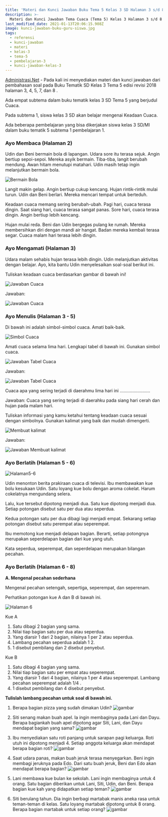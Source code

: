 ```yaml
---
title: 'Materi dan Kunci Jawaban Buku Tema 5 Kelas 3 SD Halaman 3 s/d 8'
description: >-
  Materi dan Kunci Jawaban Tema Cuaca (Tema 5) Kelas 3 Halaman 3 s/d 8 Buku Tematik Subtema 1 Pembelajaran 3.
last_modified_date: 2021-01-13T20:06:15.908Z
image: kunci-jawaban-buku-guru-siswa.jpg
tags:
  - referensi
  - kunci-jawaban
  - materi
  - kelas-3
  - tema-5
  - pembelajaran-3
  - kunci-jawaban-kelas-3
---
```



[Administrasi.Net](https://administrasi.net "Administrasi.Net") - Pada kali ini menyediakan materi dan kunci jawaban dari pembahasan soal pada Buku Tematik SD Kelas 3 Tema 5 edisi revisi 2018 halaman 3, 4, 5, 7, dan 8 .

Ada empat subtema dalam buku tematik kelas 3 SD Tema 5 yang berjudul Cuaca.

Pada subtema 1, siswa kelas 3 SD akan belajar mengenai Keadaan Cuaca.

Ada beberapa pembelajaran yang bisa dikerjakan siswa kelas 3 SD/MI dalam buku tematik 5 subtema 1 pembelajaran 1.

### Ayo Membaca (Halaman 2)

Udin dan Beni bermain bola di lapangan. Udara sore itu terasa sejuk. Angin bertiup sepoi-sepoi. Mereka asyik bermain. Tiba-tiba, langit berubah mendung. Awan hitam menutupi matahari. Udin masih tetap ingin melanjutkan bermain bola.

![Bermain Bola](/img/kunci-jawaban-kelas-3.jpg "Bermain Bola")

Langit makin gelap. Angin bertiup cukup kencang. Hujan rintik-rintik mulai turun. Udin dan Beni berlari. Mereka mencari tempat untuk berteduh.

Keadaan cuaca memang sering berubah-ubah. Pagi hari, cuaca terasa dingin. Saat siang hari, cuaca terasa sangat panas. Sore hari, cuaca terasa dingin. Angin bertiup lebih kencang.

Hujan mulai reda. Beni dan Udin bergegas pulang ke rumah. Mereka membersihkan diri dengan mandi air hangat. Badan mereka kembali terasa segar. Cuaca malam hari terasa lebih dingin.

### Ayo Mengamati (Halaman 3)

Udara malam sehabis hujan terasa lebih dingin. Udin melanjutkan aktivitas dengan belajar. Ayo, kita bantu Udin menyelesaikan soal-soal berikut ini.

Tuliskan keadaan cuaca berdasarkan gambar di bawah ini!

![Jawaban Cuaca](/img/kunci-jawaban-kelas-3-cuaca.jpg "Jawaban Cuaca")

 Jawaban:
 
![Jawaban Cuaca](/img/kunci-jawaban-kelas-3-cuaca-jawaban.jpg "Jawaban Cuaca")
 
### Ayo Menulis (Halaman 3 - 5)

Di bawah ini adalah simbol-simbol cuaca. Amati baik-baik.

![Simbol Cuaca](/img/kunci-jawaban-kelas-3-simbol-cuaca.jpg "Simbol Cuaca")

Amati cuaca selama lima hari. Lengkapi tabel di bawah ini. Gunakan simbol cuaca.

![Jawaban Tabel Cuaca](/img/kunci-jawaban-kelas-3-cuaca-tabel.jpg "Jawaban Tabel Cuaca")
 
Jawaban:

![Jawaban Tabel Cuaca](/img/kunci-jawaban-kelas-3-cuaca-jawaban.jpg "Jawaban Tabel Cuaca")

Cuaca apa yang sering terjadi di daerahmu lima hari ini ........................

Jawaban: Cuaca yang sering terjadi di daerahku pada siang hari cerah dan hujan pada malam hari.

Tuliskan informasi yang kamu ketahui tentang keadaan cuaca sesuai dengan simbolnya. Gunakan kalimat yang baik dan mudah dimengerti.

![Membuat kalimat](/img/kunci-jawaban-kelas-3-membuat-kalimat.jpg "Membuat kalimat ")
 
Jawaban:

![Jawaban Membuat kalimat](/img/kunci-jawaban-kelas-3-membuat-kalimat-jawaban.jpg "jawaban Membuat kalimat ")

### Ayo Berlatih (Halaman 5 - 6)

![Halaman5-6](/img/kunci-jawaban-kelas-3-halaman-5-6.jpg "Halaman5-6")

Udin menonton berita prakiraan cuaca di televisi. Ibu membawakan kue bolu kesukaan Udin. Satu loyang kue bolu dengan aroma cokelat. Harum cokelatnya mengundang selera.

Lalu, kue tersebut dipotong menjadi dua. Satu kue dipotong menjadi dua. Setiap potongan disebut satu per dua atau seperdua.

Kedua potongan satu per dua dibagi lagi menjadi empat. Sekarang setiap potongan disebut satu perempat atau seperempat.

Ibu memotong kue menjadi delapan bagian. Berarti, setiap potongnya merupakan seperdelapan bagian dari kue yang utuh.

Kata seperdua, seperempat, dan seperdelapan merupakan bilangan pecahan.

### Ayo Berlatih (Halaman 6 - 8)

**A. Mengenal pecahan sederhana**

Mengenal pecahan setengah, sepertiga, seperempat, dan seperenam.

Perhatikan potongan kue A dan B di bawah ini.

![Halaman 6](/img/kunci-jawaban-kelas-3-pecahan-kue.jpg "Halaman 6")
 
Kue A

1. Satu dibagi 2 bagian yang sama.
2. Nilai tiap bagian satu per dua atau seperdua.
3. Yang diarsir 1 dari 2 bagian, nilainya 1 per 2 atau seperdua.
4. Lambang pecahan seperdua adalah 1 2.
5. 1 disebut pembilang dan 2 disebut penyebut.

Kue B

1. Satu dibagi 4 bagian yang sama.
2. Nilai tiap bagian satu per empat atau seperempat.
3. Yang diarsir 1 dari 4 bagian, nilainya 1 per 4 atau seperempat. Lambang pecahan seperempat adalah 1/4 .
4. 1 disebut pembilang dan 4 disebut penyebut.

**Tulislah lambang pecahan untuk soal di bawah ini.**

1) Berapa bagian pizza yang sudah dimakan Udin?
![gambar](/img/pizza.jpg "gambar")
 
2) Siti senang makan buah apel. Ia ingin membaginya pada Lani dan Dayu. Berapa bagiankah buah apel dipotong agar Siti, Lani, dan Dayu mendapat bagian yang sama?
![gambar](/img/apel.jpg "gambar")

3) Ibu menyediakan satu roti panjang untuk sarapan pagi keluarga. Roti utuh ini dipotong menjadi 4. Setiap anggota keluarga akan mendapat berapa bagian roti?
![gambar](/img/roti.jpg "gambar")
 
4) Saat udara panas, makan buah jeruk terasa menyegarkan. Beni ingin membagi jeruknya pada Edo. Dari satu buah jeruk, Beni dan Edo akan mendapat berapa bagian?
![gambar](/img/jeruk.jpg "gambar")

5) Lani membawa kue bulan ke sekolah. Lani ingin membaginya untuk 4 orang. Satu bagian diberikan untuk Lani, Siti, Udin, dan Beni. Berapa bagian kue kah yang didapatkan setiap teman?
![gambar](/img/kue-bulan.jpg "gambar")
 
7) Siti berulang tahun. Dia ingin berbagi martabak manis aneka rasa untuk teman-teman di kelas. Satu loyang martabak dipotong untuk 8 orang. Berapa bagian martabak untuk setiap orang?
![gambar](/img/martabak.jpg "gambar")